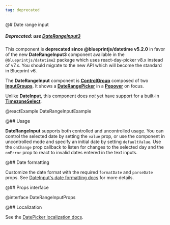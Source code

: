 ```yaml
---
tag: deprecated
---
```


@# Date range input

<div class="@ns-callout @ns-intent-danger @ns-icon-error @ns-callout-has-body-content">
    <h5 class="@ns-heading">

Deprecated: use [**DateRangeInput3**](#datetime2/date-range-input3)

</h5>

This component is **deprecated since @blueprintjs/datetime v5.2.0** in favor of the new
**DateRangeInput3** component available in the `@blueprintjs/datetime2` package which uses
react-day-picker v8.x instead of v7.x. You should migrate to the new API which will become the
standard in Blueprint v6.

</div>

The **DateRangeInput** component is [**ControlGroup**](#core/components/control-group) composed
of two [**InputGroups**](#core/components/input-group). It shows a
[**DateRangePicker**](#datetime/daterangepicker) in a [**Popover**](#core/components/popover)
on focus.

Unlike [**DateInput**](#datetime/date-input), this component does _not_ yet have support for
a built-in [**TimezoneSelect**](#datetime/timezone-select).

@reactExample DateRangeInputExample

@## Usage

**DateRangeInput** supports both controlled and uncontrolled usage. You can control
the selected date by setting the `value` prop, or use the component in
uncontrolled mode and specify an initial date by setting `defaultValue`.
Use the `onChange` prop callback to listen for changes to the selected day and
the `onError` prop to react to invalid dates entered in the text inputs.

@## Date formatting

Customize the date format with the required `formatDate` and `parseDate` props.
See [DateInput's date formatting docs](#datetime/date-input.date-formatting) for more details.

@## Props interface

@interface DateRangeInputProps

@## Localization

See the [DatePicker localization docs](#datetime/datepicker.localization).
